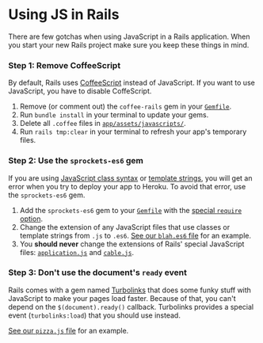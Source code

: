 Using JS in Rails
=================

There are few gotchas when using JavaScript in a Rails application.
When you start your new Rails project make sure you keep these things in mind.


### Step 1: Remove CoffeeScript ###

By default, Rails uses [CoffeeScript](http://coffeescript.org)
instead of JavaScript.
If you want to use JavaScript, you have to disable CoffeScript.

1. Remove (or comment out) the `coffee-rails` gem
   in your [`Gemfile`](Gemfile#L15-L16).
2. Run `bundle install` in your terminal to update your gems.
3. Delete all `.coffee` files in
   [`app/assets/javascripts/`](app/assets/javascripts/).
4. Run `rails tmp:clear` in your terminal to refresh your app's temporary files.


### Step 2: Use the `sprockets-es6` gem ###

If you are using
[JavaScript class syntax](https://ponyfoo.com/articles/es6-classes-in-depth) or
[template strings](https://ponyfoo.com/articles/es6-template-strings-in-depth),
you will get an error when you try to deploy your app to Heroku.
To avoid that error, use the `sprockets-es6` gem.

1. Add the `sprockets-es6` gem to your [`Gemfile`](Gemfile#L3)
   with the [special `require` option](Gemfile#L3).
2. Change the extension of any JavaScript files
   that use classes or template strings from `.js` to `.es6`.
   [See our `blah.es6` file](app/assets/javascripts/blah.es6)
   for an example.
3. You **should never**
   change the extensions of Rails' special JavaScript files:
   [`application.js`](app/assets/javascripts/application.js) and
   [`cable.js`](app/assets/javascripts/cable.js).


### Step 3: Don't use the document's `ready` event ###

Rails comes with a gem named
[Turbolinks](http://guides.rubyonrails.org/working_with_javascript_in_rails.html#turbolinks)
that does some funky stuff with JavaScript to make your pages load faster.
Because of that, you can't depend on the `$(document).ready()` callback.
Turbolinks provides a special event (`turbolinks:load`)
that you should use instead.

[See our `pizza.js` file](app/assets/javascripts/pizza.js#L9) for an example.
